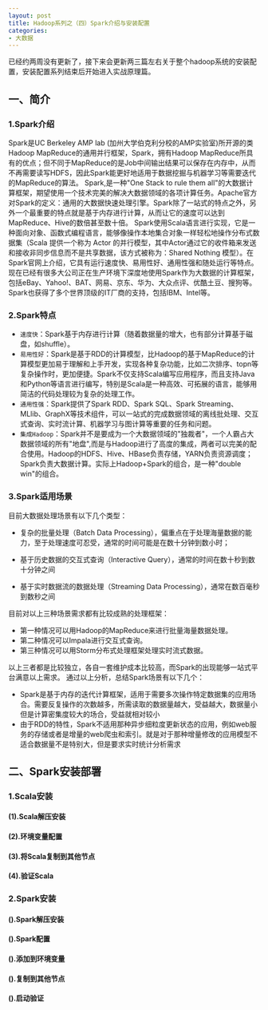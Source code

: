 ```yaml
---
layout: post
title: Hadoop系列之（四）Spark介绍与安装配置
categories:
- 大数据
---
```


<div class="message">
	已经约两周没有更新了，接下来会更新两三篇左右关于整个hadoop系统的安装配置，安装配置系列结束后开始进入实战原理篇。
</div>

## 一、简介

### 1.Spark介绍

Spark是UC Berkeley AMP lab (加州大学伯克利分校的AMP实验室)所开源的类Hadoop MapReduce的通用并行框架，Spark，拥有Hadoop MapReduce所具有的优点；但不同于MapReduce的是Job中间输出结果可以保存在内存中，从而不再需要读写HDFS，因此Spark能更好地适用于数据挖掘与机器学习等需要迭代的MapReduce的算法。
Spark,是一种"One Stack to rule them all"的大数据计算框架，期望使用一个技术完美的解决大数据领域的各项计算任务。Apache官方对Spark的定义：通用的大数据快速处理引擎。Spark除了一站式的特点之外，另外一个最重要的特点就是基于内存进行计算，从而让它的速度可以达到MapReduce、Hive的数倍甚至数十倍。
Spark使用Scala语言进行实现，它是一种面向对象、函数式编程语言，能够像操作本地集合对象一样轻松地操作分布式数据集（Scala 提供一个称为 Actor 的并行模型，其中Actor通过它的收件箱来发送和接收非同步信息而不是共享数据，该方式被称为：Shared Nothing 模型）。在Spark官网上介绍，它具有运行速度快、易用性好、通用性强和随处运行等特点。
现在已经有很多大公司正在生产环境下深度地使用Spark作为大数据的计算框架，包括eBay、Yahoo!、BAT、网易、京东、华为、大众点评、优酷土豆、搜狗等。Spark也获得了多个世界顶级的IT厂商的支持，包括IBM、Intel等。

### 2.Spark特点

* `速度快`：Spark基于内存进行计算（随着数据量的增大，也有部分计算基于磁盘，如shuffle）。
* `易用性好`：Spark是基于RDD的计算模型，比Hadoop的基于MapReduce的计算模型更加易于理解和上手开发，实现各种复杂功能，比如二次排序、topn等复杂操作时，更加便捷。Spark不仅支持Scala编写应用程序，而且支持Java和Python等语言进行编写，特别是Scala是一种高效、可拓展的语言，能够用简洁的代码处理较为复杂的处理工作。
* `通用性强`：Spark提供了Spark RDD、Spark SQL、Spark Streaming、MLlib、GraphX等技术组件，可以一站式的完成数据领域的离线批处理、交互式查询、实时流计算、机器学习与图计算等重要的任务和问题。
* `集成Hadoop`：Spark并不是要成为一个大数据领域的"独裁者"，一个人霸占大数据领域的所有"地盘",而是与Hadoop进行了高度的集成，两者可以完美的配合使用。Hadoop的HDFS、Hive、HBase负责存储，YARN负责资源调度；Spark负责大数据计算。实际上Hadoop+Spark的组合，是一种"double win"的组合。

### 3.Spark适用场景

目前大数据处理场景有以下几个类型：

 * 复杂的批量处理（Batch Data Processing），偏重点在于处理海量数据的能力，至于处理速度可忍受，通常的时间可能是在数十分钟到数小时；

 * 基于历史数据的交互式查询（Interactive Query），通常的时间在数十秒到数十分钟之间

 * 基于实时数据流的数据处理（Streaming Data Processing），通常在数百毫秒到数秒之间

目前对以上三种场景需求都有比较成熟的处理框架：

 * 第一种情况可以用Hadoop的MapReduce来进行批量海量数据处理。
 * 第二种情况可以Impala进行交互式查询。
 * 第三种情况可以用Storm分布式处理框架处理实时流式数据。

以上三者都是比较独立，各自一套维护成本比较高，而Spark的出现能够一站式平台满意以上需求。 
通过以上分析，总结Spark场景有以下几个：

 * Spark是基于内存的迭代计算框架，适用于需要多次操作特定数据集的应用场合。需要反复操作的次数越多，所需读取的数据量越大，受益越大，数据量小但是计算密集度较大的场合，受益就相对较小
 * 由于RDD的特性，Spark不适用那种异步细粒度更新状态的应用，例如web服务的存储或者是增量的web爬虫和索引。就是对于那种增量修改的应用模型不适合数据量不是特别大，但是要求实时统计分析需求


## 二、Spark安装部署

### 1.Scala安装

#### (1).Scala解压安装

#### (2).环境变量配置

#### (3).将Scala复制到其他节点

#### (4).验证Scala

### 2.Spark安装

#### ().Spark解压安装

#### ().Spark配置

#### ().添加到环境变量

#### ().复制到其他节点

#### ().启动验证